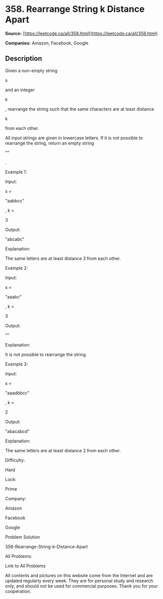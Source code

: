 # 358. Rearrange String k Distance Apart

**Source:** [https://leetcode.ca/all/358.html](https://leetcode.ca/all/358.html)

**Companies:** Amazon, Facebook, Google

## Description

Given a non-empty string

s

and an integer

k

, rearrange the string such that the
        same characters are at least distance

k

from each other.

All input strings are given in lowercase letters. If it is not possible to rearrange the
        string, return an empty string

""

.

Example 1:

Input:

s =

"aabbcc"

, k =

3

Output:

"abcabc"

Explanation:

The same letters are at least distance 3 from each other.

Example 2:

Input:

s =

"aaabc"

, k =

3

Output:

""

Explanation:

It is not possible to rearrange the string.

Example 3:

Input:

s =

"aaadbbcc"

, k =

2

Output:

"abacabcd"

Explanation:

The same letters are at least distance 2 from each other.

Difficulty:

Hard

Lock:

Prime

Company:

Amazon

Facebook

Google

Problem Solution

358-Rearrange-String-k-Distance-Apart

All Problems:

Link to All Problems

All contents and pictures on this website come from the Internet and are updated regularly every week. They are for personal study and research only, and should not be used for commercial purposes. Thank you for your cooperation.

